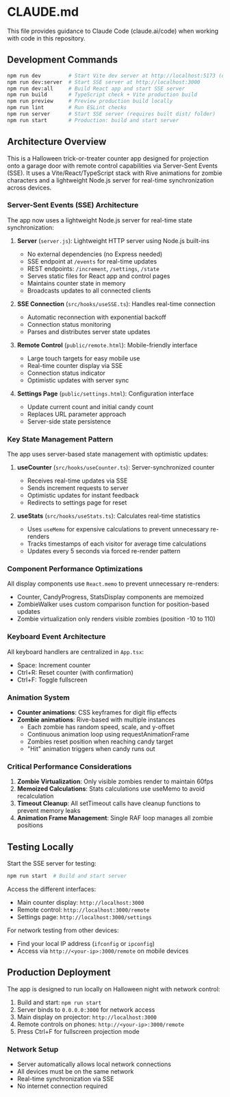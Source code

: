 # CLAUDE.md

This file provides guidance to Claude Code (claude.ai/code) when working with code in this repository.

## Development Commands

```bash
npm run dev         # Start Vite dev server at http://localhost:5173 (development only)
npm run dev:server  # Start SSE server at http://localhost:3000
npm run dev:all     # Build React app and start SSE server
npm run build       # TypeScript check + Vite production build
npm run preview     # Preview production build locally
npm run lint        # Run ESLint checks
npm run server      # Start SSE server (requires built dist/ folder)
npm run start       # Production: build and start server
```

## Architecture Overview

This is a Halloween trick-or-treater counter app designed for projection onto a garage door with remote control capabilities via Server-Sent Events (SSE). It uses a Vite/React/TypeScript stack with Rive animations for zombie characters and a lightweight Node.js server for real-time synchronization across devices.

### Server-Sent Events (SSE) Architecture

The app now uses a lightweight Node.js server for real-time state synchronization:

1. **Server** (`server.js`): Lightweight HTTP server using Node.js built-ins
   - No external dependencies (no Express needed)
   - SSE endpoint at `/events` for real-time updates
   - REST endpoints: `/increment`, `/settings`, `/state`
   - Serves static files for React app and control pages
   - Maintains counter state in memory
   - Broadcasts updates to all connected clients

2. **SSE Connection** (`src/hooks/useSSE.ts`): Handles real-time connection
   - Automatic reconnection with exponential backoff
   - Connection status monitoring
   - Parses and distributes server state updates

3. **Remote Control** (`public/remote.html`): Mobile-friendly interface
   - Large touch targets for easy mobile use
   - Real-time counter display via SSE
   - Connection status indicator
   - Optimistic updates with server sync

4. **Settings Page** (`public/settings.html`): Configuration interface
   - Update current count and initial candy count
   - Replaces URL parameter approach
   - Server-side state persistence

### Key State Management Pattern

The app uses server-based state management with optimistic updates:

1. **useCounter** (`src/hooks/useCounter.ts`): Server-synchronized counter
   - Receives real-time updates via SSE
   - Sends increment requests to server
   - Optimistic updates for instant feedback
   - Redirects to settings page for reset

2. **useStats** (`src/hooks/useStats.ts`): Calculates real-time statistics
   - Uses `useMemo` for expensive calculations to prevent unnecessary re-renders
   - Tracks timestamps of each visitor for average time calculations
   - Updates every 5 seconds via forced re-render pattern

### Component Performance Optimizations

All display components use `React.memo` to prevent unnecessary re-renders:

- Counter, CandyProgress, StatsDisplay components are memoized
- ZombieWalker uses custom comparison function for position-based updates
- Zombie virtualization only renders visible zombies (position -10 to 110)

### Keyboard Event Architecture

All keyboard handlers are centralized in `App.tsx`:

- Space: Increment counter
- Ctrl+R: Reset counter (with confirmation)
- Ctrl+F: Toggle fullscreen

### Animation System

- **Counter animations**: CSS keyframes for digit flip effects
- **Zombie animations**: Rive-based with multiple instances
  - Each zombie has random speed, scale, and y-offset
  - Continuous animation loop using requestAnimationFrame
  - Zombies reset position when reaching candy target
  - "Hit" animation triggers when candy runs out

### Critical Performance Considerations

1. **Zombie Virtualization**: Only visible zombies render to maintain 60fps
2. **Memoized Calculations**: Stats calculations use useMemo to avoid recalculation
3. **Timeout Cleanup**: All setTimeout calls have cleanup functions to prevent memory leaks
4. **Animation Frame Management**: Single RAF loop manages all zombie positions

## Testing Locally

Start the SSE server for testing:

```bash
npm run start  # Build and start server
```

Access the different interfaces:
- Main counter display: `http://localhost:3000`
- Remote control: `http://localhost:3000/remote`
- Settings page: `http://localhost:3000/settings`

For network testing from other devices:
- Find your local IP address (`ifconfig` or `ipconfig`)
- Access via `http://<your-ip>:3000/remote` on mobile devices

## Production Deployment

The app is designed to run locally on Halloween night with network control:

1. Build and start: `npm run start`
2. Server binds to `0.0.0.0:3000` for network access
3. Main display on projector: `http://localhost:3000`
4. Remote controls on phones: `http://<your-ip>:3000/remote`
5. Press Ctrl+F for fullscreen projection mode

### Network Setup
- Server automatically allows local network connections
- All devices must be on the same network
- Real-time synchronization via SSE
- No internet connection required
